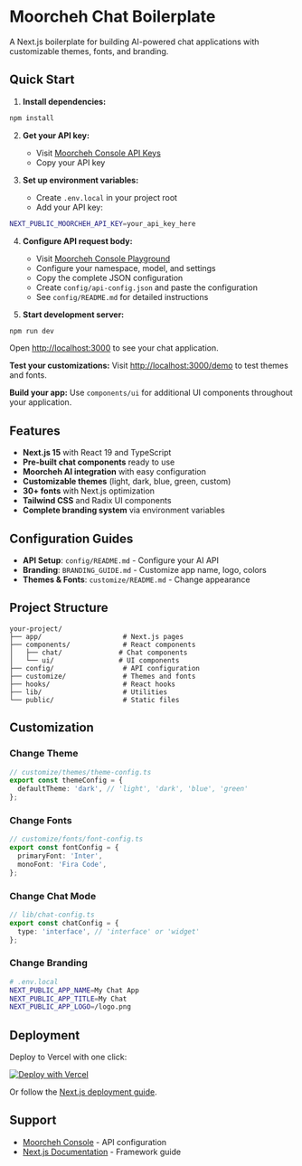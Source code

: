 # Moorcheh Chat Boilerplate

A Next.js boilerplate for building AI-powered chat applications with customizable themes, fonts, and branding.

## Quick Start

1. **Install dependencies:**
```bash
npm install
```

2. **Get your API key:**
   - Visit [Moorcheh Console API Keys](https://console.moorcheh.ai/api-keys)
   - Copy your API key

3. **Set up environment variables:**
   - Create `.env.local` in your project root
   - Add your API key:
```bash
NEXT_PUBLIC_MOORCHEH_API_KEY=your_api_key_here
```

4. **Configure API request body:**
   - Visit [Moorcheh Console Playground](https://console.moorcheh.ai/playground)
   - Configure your namespace, model, and settings
   - Copy the complete JSON configuration
   - Create `config/api-config.json` and paste the configuration
   - See `config/README.md` for detailed instructions

5. **Start development server:**
```bash
npm run dev
```

Open [http://localhost:3000](http://localhost:3000) to see your chat application.

**Test your customizations:** Visit [http://localhost:3000/demo](http://localhost:3000/demo) to test themes and fonts.

**Build your app:** Use `components/ui` for additional UI components throughout your application.

## Features

- **Next.js 15** with React 19 and TypeScript
- **Pre-built chat components** ready to use
- **Moorcheh AI integration** with easy configuration
- **Customizable themes** (light, dark, blue, green, custom)
- **30+ fonts** with Next.js optimization
- **Tailwind CSS** and Radix UI components
- **Complete branding system** via environment variables

## Configuration Guides

- **API Setup**: `config/README.md` - Configure your AI API
- **Branding**: `BRANDING_GUIDE.md` - Customize app name, logo, colors
- **Themes & Fonts**: `customize/README.md` - Change appearance

## Project Structure

```
your-project/
├── app/                    # Next.js pages
├── components/             # React components
│   ├── chat/              # Chat components
│   └── ui/                # UI components
├── config/                 # API configuration
├── customize/              # Themes and fonts
├── hooks/                  # React hooks
├── lib/                    # Utilities
└── public/                 # Static files
```

## Customization

### Change Theme
```typescript
// customize/themes/theme-config.ts
export const themeConfig = {
  defaultTheme: 'dark', // 'light', 'dark', 'blue', 'green'
};
```

### Change Fonts  
```typescript
// customize/fonts/font-config.ts
export const fontConfig = {
  primaryFont: 'Inter',
  monoFont: 'Fira Code',
};
```

### Change Chat Mode
```typescript
// lib/chat-config.ts
export const chatConfig = {
  type: 'interface', // 'interface' or 'widget'
};
```

### Change Branding
```bash
# .env.local
NEXT_PUBLIC_APP_NAME=My Chat App
NEXT_PUBLIC_APP_TITLE=My Chat
NEXT_PUBLIC_APP_LOGO=/logo.png
```

## Deployment

Deploy to Vercel with one click:

[![Deploy with Vercel](https://vercel.com/button)](https://vercel.com/new)

Or follow the [Next.js deployment guide](https://nextjs.org/docs/app/building-your-application/deploying).

## Support

- [Moorcheh Console](https://console.moorcheh.ai) - API configuration
- [Next.js Documentation](https://nextjs.org/docs) - Framework guide